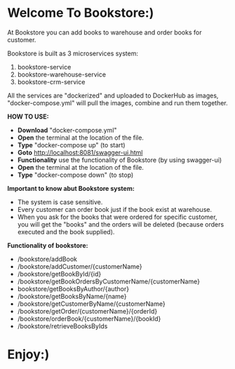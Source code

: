 ﻿# Welcome To Bookstore:)
At Bookstore you can add books to warehouse and order books for customer.

Bookstore is built as 3 microservices system:
1. bookstore-service
2. bookstore-warehouse-service
3. bookstore-crm-service

All the services are "dockerized" and uploaded to DockerHub as images,
 "docker-compose.yml" will pull the images, combine and run them together.

**HOW TO USE:**

- **Download** "docker-compose.yml"
- **Open** the terminal at the location of the file.
- **Type** "docker-compose up" (to start)
- **Goto**  [http://localhost:8081/swagger-ui.html](http://localhost:8081/swagger-ui.html)
- **Functionality** use the functionality of Bookstore (by using swagger-ui) 
- **Open** the terminal at the location of the file.
- **Type** "docker-compose down" (to stop)




**Important to know abut Bookstore system:**
- The system is case sensitive.
- Every customer can order book just if the book exist at warehouse.
- When you ask for the books that were ordered for specific customer, you will get the "books" and the orders will be deleted 
(because orders executed and the book supplied).

**Functionality of bookstore:**
 - /bookstore/addBook
 - /bookstore/addCustomer/{customerName}
 - /bookstore/getBookById/{id}
 - /bookstore/getBookOrdersByCustomerName/{customerName}
 - bookstore/getBooksByAuthor/{author}
 - /bookstore/getBooksByName/{name}
 - /bookstore/getCustomerByName/{customerName}
 - /bookstore/getOrder/{customerName}/{orderId}
 - /bookstore/orderBook/{customerName}/{bookId}
 - /bookstore/retrieveBooksByIds
 
# Enjoy:)
